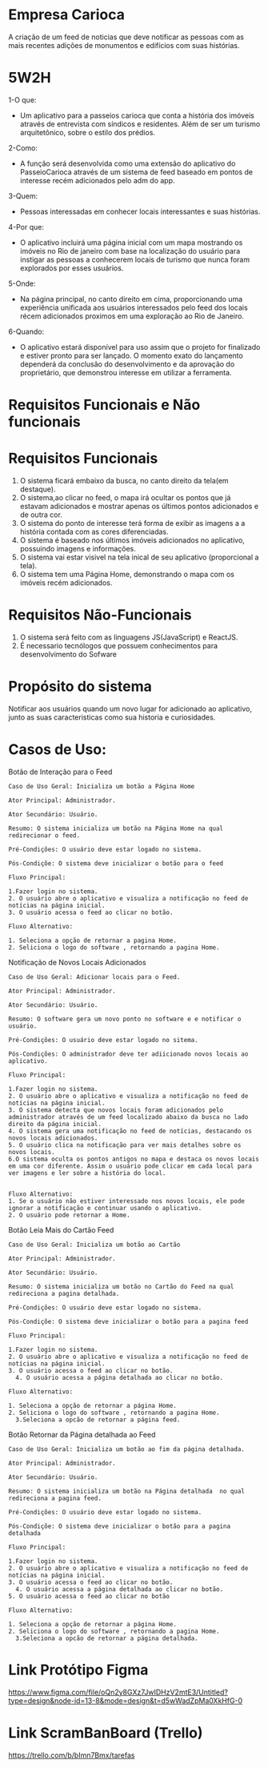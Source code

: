 # Empresa Carioca

A criação de um feed de noticias que deve notificar as pessoas com as mais recentes adições de monumentos e edifícios com suas histórias.


# 5W2H

1-O que:
- Um aplicativo para a passeios carioca que conta a história dos imóveis através de entrevista com síndicos e residentes. Além de ser um turismo arquitetônico, sobre o estilo dos prédios.

2-Como:
- A função será desenvolvida como uma extensão do aplicativo do PasseioCarioca através de um sistema de feed baseado em pontos de interesse recém adicionados pelo adm do app.

3-Quem:
- Pessoas interessadas em conhecer locais interessantes e suas histórias.

4-Por que:
- O aplicativo incluirá uma página inicial com um mapa mostrando os imóveis no Rio de janeiro com base na localização do usuário para instigar as pessoas a conhecerem locais de turismo que nunca foram explorados por esses usuários.

5-Onde:
- Na página principal, no canto direito em cima, proporcionando uma experiência unificada aos usuários interessados pelo feed dos locais récem adicionados proximos em uma exploração ao Rio de Janeiro.

6-Quando:
- O aplicativo estará disponível para uso assim que o projeto for finalizado e estiver pronto para ser lançado. O momento exato do lançamento dependerá da conclusão do desenvolvimento e da aprovação do proprietário, que demonstrou interesse em utilizar a ferramenta.

# Requisitos Funcionais e Não funcionais

# Requisitos Funcionais

1. O sistema ficará embaixo da busca, no canto direito da tela(em destaque).
2. O sistema,ao clicar no feed, o mapa irá ocultar os pontos que já estavam adicionados e mostrar apenas os últimos pontos adicionados e de outra cor.
3. O sistema do ponto de interesse terá forma de exibir as imagens a a história contada com as cores diferenciadas. 
4. O sistema é baseado nos últimos imóveis adicionados no aplicativo, possuindo imagens e informações.	
5. O sistema vai estar visivel na tela inical de seu aplicativo (proporcional a tela).		
6. O sistema tem uma Página Home, demonstrando o mapa com os imóveis recém adicionados.

# Requisitos Não-Funcionais

1. O sistema será feito com as linguagens JS(JavaScript) e ReactJS.	
2. É necessario tecnólogos que possuem conhecimentos para desenvolvimento do Sofware

# Propósito do sistema

Notificar aos usuários quando um novo lugar for adicionado ao aplicativo, junto as suas caracteristicas como sua historia e curiosidades.

# Casos de Uso: 

Botão de Interação para o Feed

	Caso de Uso Geral: Inicializa um botão a Página Home

  	Ator Principal: Administrador.

    Ator Secundário: Usuário.

    Resumo: O sistema inicializa um botão na Página Home na qual redirecionar o feed.

    Pré-Condições: O usuário deve estar logado no sistema.

    Pós-Condiçõe: O sistema deve inicializar o botão para o feed

    Fluxo Principal:

    1.Fazer login no sistema.
    2. O usuário abre o aplicativo e visualiza a notificação no feed de notícias na página inicial.
    3. O usuário acessa o feed ao clicar no botão.

    Fluxo Alternativo:

    1. Seleciona a opção de retornar a pagina Home.
    2. Seliciona o logo do software , retornando a pagina Home.

Notificação de Novos Locais Adicionados

	Caso de Uso Geral: Adicionar locais para o Feed.
 
	Ator Principal: Administrador.
 
	Ator Secundário: Usuário.
 
	Resumo: O software gera um novo ponto no software e e notificar o usuário.
 
	Pré-Condições: O usuário deve estar logado no sitema.
 
	Pós-Condições: O administrador deve ter adiicionado novos locais ao aplicativo.

 	Fluxo Principal:
  
	1.Fazer login no sistema.
 	2. O usuário abre o aplicativo e visualiza a notificação no feed de notícias na página inicial.
	3. O sistema detecta que novos locais foram adicionados pelo administrador através de um feed localizado abaixo da busca no lado direito da página inicial.
	4. O sistema gera uma notificação no feed de notícias, destacando os novos locais adicionados.
	5. O usuário clica na notificação para ver mais detalhes sobre os novos locais. 
 	6.O sistema oculta os pontos antigos no mapa e destaca os novos locais em uma cor diferente. Assim o usuário pode clicar em cada local para ver imagens e ler sobre a história do local.


	Fluxo Alternativo:
	1. Se o usuário não estiver interessado nos novos locais, ele pode ignorar a notificação e continuar usando o aplicativo.
 	2. O usuário pode retornar a Home.

Botão Leia Mais do Cartão Feed

	Caso de Uso Geral: Inicializa um botão ao Cartão

  	Ator Principal: Administrador.

    Ator Secundário: Usuário.

    Resumo: O sistema inicializa um botão no Cartão do Feed na qual redireciona a pagina detalhada.

    Pré-Condições: O usuário deve estar logado no sistema.

    Pós-Condiçõe: O sistema deve inicializar o botão para a pagina feed

    Fluxo Principal:

    1.Fazer login no sistema.
    2. O usuário abre o aplicativo e visualiza a notificação no feed de notícias na página inicial.
    3. O usuário acessa o feed ao clicar no botão.
	  4. O usuário acessa a página detalhada ao clicar no botão.

    Fluxo Alternativo:

    1. Seleciona a opção de retornar a página Home.
    2. Seliciona o logo do software , retornando a pagina Home.
	  3.Seleciona a opcão de retornar a página feed.

Botão Retornar da Página detalhada ao Feed 

	Caso de Uso Geral: Inicializa um botão ao fim da página detalhada.

  	Ator Principal: Administrador.

    Ator Secundário: Usuário.

    Resumo: O sistema inicializa um botão na Página detalhada  no qual redireciona a pagina feed.

    Pré-Condições: O usuário deve estar logado no sistema.

    Pós-Condiçõe: O sistema deve inicializar o botão para a pagina detalhada

    Fluxo Principal:

    1.Fazer login no sistema.
    2. O usuário abre o aplicativo e visualiza a notificação no feed de notícias na página inicial.
    3. O usuário acessa o feed ao clicar no botão.
	  4. O usuário acessa a página detalhada ao clicar no botão.
    5. O usuário acessa o feed ao clicar no botão

    Fluxo Alternativo:

    1. Seleciona a opção de retornar a página Home.
    2. Seliciona o logo do software , retornando a pagina Home.
	  3.Seleciona a opcão de retornar a página detalhada.

# Link Protótipo Figma
https://www.figma.com/file/oQn2y8GXz7JwIDHzV2mtE3/Untitled?type=design&node-id=13-8&mode=design&t=d5wWadZpMa0XkHfG-0

# Link ScramBanBoard (Trello)
https://trello.com/b/bImn7Bmx/tarefas

